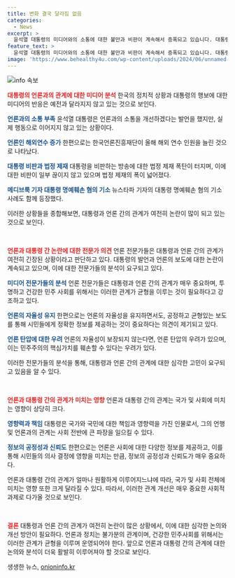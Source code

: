 ```yaml
---
title: 변화 결국 달라짐 없음
categories:
  - News
excerpt: >
  윤석열 대통령의 미디어와의 소통에 대한 불만과 비판이 계속해서 증폭되고 있습니다. 대통령의 입틀막과 방송통신 심의위원장의 연임 가능성, 그리고 기자들의 대통령에 대한 검증 보도로인한 명예훼손 혐의로의 기소 등이 논란의 중심에 있는 가운데, 보수신문은 거듭되는 퇴행에 대한 탄핵을 경고하고 있습니다. 이러한 상황은 8년 전의 국정농단 국면을 떠올리게 하고 있습니다.
feature_text: >
  윤석열 대통령의 미디어와의 소통에 대한 불만과 비판이 계속해서 증폭되고 있습니다. 대통령의 입틀막과 방송통신 심의위원장의 연임 가능성, 그리고 기자들의 대통령에 대한 검증 보도로인한 명예훼손 혐의로의 기소 등이 논란의 중심에 있는 가운데, 보수신문은 거듭되는 퇴행에 대한 탄핵을 경고하고 있습니다. 이러한 상황은 8년 전의 국정농단 국면을 떠올리게 하고 있습니다.
image: 'https://www.behealthy4u.com/wp-content/uploads/2024/06/unnamed-file.png'
---
```


<p><img src="https://www.behealthy4u.com/wp-content/uploads/2024/06/unnamed-file.png" alt="info 속보" /></p>

<p><b><span style="color: #ee2323;">대통령의 언론과의 관계에 대한 미디어 분석</span></b>
한국의 정치적 상황과 대통령의 행보에 대한 미디어의 반응은 예전과 달라지지 않고 있는 것으로 보인다. </p>

<p><b><span style="color: #1a5490;">언론과의 소통 부족</span></b>
윤석열 대통령은 언론과의 소통을 개선하겠다는 발언을 했지만, 실제 행동으로 이어지지 않고 있는 상황이다.</p>

<p><b><span style="color: #1a5490;">언론인 해외연수 증가</span></b>
한편으로는 한국언론진흥재단이 올해 해외 연수 인원을 늘린 것으로 나타났다.</p>

<p><b><span style="color: #1a5490;">대통령 비판과 법정 제재</span></b>
대통령을 비판하는 방송에 대한 법정 제재 폭탄이 터지며, 이에 대한 비판이 일부 끊이지 않고 있으며 법정 제재의 폭이 넓어졌다.</p>

<p><b><span style="color: #1a5490;">메디브룩 기자 대통령 명예훼손 혐의 기소</span></b>
뉴스타파 기자의 대통령 명예훼손 혐의 기소 사례도 함께 등장했다.</p>

<p>이러한 상황들을 종합해보면, 대통령과 언론 간의 관계가 여전히 논란이 많이 되고 있는 것으로 보인다.</p>

<p data-ke-size="size16">&nbsp;</p>

<p><b><span style="color: #ee2323;">언론과 대통령 간 논란에 대한 전문가 의견</span></b>
언론 전문가들은 대통령과 언론 간의 관계가 여전히 긴장된 상황이라고 판단하고 있다. 대통령의 발언과 언론의 보도에 대한 논란이 계속되고 있으며, 이에 대한 전문가들의 분석이 요구되고 있다. </p>

<p><b><span style="color: #1a5490;">미디어 전문가들의 분석</span></b>
언론 전문가들은 대통령과 언론 간의 관계가 매우 중요하며, 투명하고 건강한 민주 사회를 위해서는 이러한 관계가 균형을 이루는 것이 필요하다고 강조하고 있다.</p>

<p><b><span style="color: #1a5490;">언론의 자율성 유지</span></b>
한편으로는 언론의 자율성을 유지하면서도, 공정하고 균형있는 보도를 통해 시민들에게 정확한 정보를 제공하는 것이 중요하다는 의견이 제기되고 있다.</p>

<p><b><span style="color: #1a5490;">언론 탄압에 대한 우려</span></b>
언론의 자율성이 보장되지 않는다면, 언론 탄압의 우려가 있으며, 이는 민주주의의 핵심가치를 훼손할 수 있다는 우려가 있다.</p>

<p>이러한 전문가들의 분석을 통해, 대통령과 언론 간의 관계에 대한 심각한 고민이 요구되고 있음을 알 수 있다.</p>

<p data-ke-size="size16">&nbsp;</p>

<p><b><span style="color: #ee2323;">언론과 대통령 간의 관계가 미치는 영향</span></b>
언론과 대통령 간의 관계는 국가 및 사회에 미치는 영향이 상당히 크다. </p>

<p><b><span style="color: #1a5490;">영향력과 책임</span></b>
대통령은 국가와 국민에 대한 책임과 영향력을 가진 인물로서, 그의 언행 및 언론과의 관계는 사회 전반에 큰 파장을 일으킬 수 있다.</p>

<p><b><span style="color: #1a5490;">정보의 공정성과 신뢰도</span></b>
한편으로는 언론은 사회에 대한 다양한 정보를 제공하고, 이를 통해 시민들의 의사 결정에 영향을 미치는 만큼, 정보의 공정성과 신뢰도가 매우 중요하다.</p>

<p>언론과 대통령 간의 관계가 얼마나 원활하게 이루어지느냐에 따라, 국가 및 사회 전체에 미치는 영향 또한 크게 달라질 수 있다. 따라서, 이러한 관계 개선은 매우 중요한 사회적 과제로 다가올 것으로 보인다.</p>

<p data-ke-size="size16">&nbsp;</p>

<p><b><span style="color: #ee2323;">결론</span></b>
대통령과 언론 간의 관계가 여전히 논란이 많은 상황에서, 이에 대한 심각한 논의와 개선 방안이 필요하다. 언론과 정치는 불가분의 관계이며, 건강한 민주사회를 위해서는 이러한 관계가 균형을 이루며 운영되어야 한다. 앞으로 언론과 대통령 간의 관계에 대한 논의와 분석이 더욱 활발히 이루어져야 할 것으로 보인다.</p>
생생한 뉴스, <a href="https://onioninfo.kr" rel="dofollow">onioninfo.kr</a>


